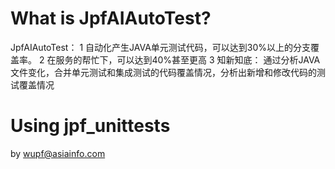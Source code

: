 
# What is JpfAIAutoTest?

JpfAIAutoTest： 
1 自动化产生JAVA单元测试代码，可以达到30%以上的分支覆盖率。
2 在服务的帮忙下，可以达到40%甚至更高
3 知新知底： 通过分析JAVA文件变化，合并单元测试和集成测试的代码覆盖情况，分析出新增和修改代码的测试覆盖情况

# Using jpf_unittests

by wupf@asiainfo.com
